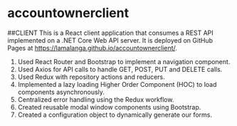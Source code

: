 # accountownerclient

##CLIENT
This is a React client application that consumes a REST API implemented on a .NET Core Web API server. It is deployed on GitHub Pages at https://lamalanga.github.io/accountownerclient/.
1. Used React Router and Bootstrap to implement a navigation component.
2. Used Axios for API calls to handle GET, POST, PUT and DELETE calls.
3. Used Redux with repository actions and reducers.
4. Implemented a lazy loading Higher Order Component (HOC) to load components asynchronously.
5. Centralized error handling using the Redux workflow.
6. Created reusable modal window components using Bootstrap.
7. Created a configuration object to dynamically generate our forms.
